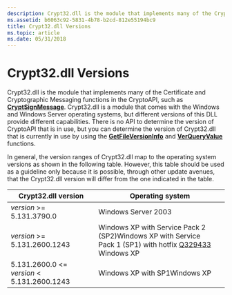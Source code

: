 ```yaml
---
description: Crypt32.dll is the module that implements many of the CryptoAPI functions.
ms.assetid: b6063c92-5831-4b78-b2cd-812e55194bc9
title: Crypt32.dll Versions
ms.topic: article
ms.date: 05/31/2018
---
```


# Crypt32.dll Versions

Crypt32.dll is the module that implements many of the Certificate and Cryptographic Messaging functions in the CryptoAPI, such as [**CryptSignMessage**](/windows/desktop/api/Wincrypt/nf-wincrypt-cryptsignmessage). Crypt32.dll is a module that comes with the Windows and Windows Server operating systems, but different versions of this DLL provide different capabilities. There is no API to determine the version of CryptoAPI that is in use, but you can determine the version of Crypt32.dll that is currently in use by using the [**GetFileVersionInfo**](/windows/win32/api/winver/nf-winver-getfileversioninfoa) and [**VerQueryValue**](/windows/win32/api/winver/nf-winver-verqueryvaluea) functions.

In general, the version ranges of Crypt32.dll map to the operating system versions as shown in the following table. However, this table should be used as a guideline only because it is possible, through other update avenues, that the Crypt32.dll version will differ from the one indicated in the table.

| Crypt32.dll version                               | Operating system                                                                                                                                                                |
|---------------------------------------------------|---------------------------------------------------------------------------------------------------------------------------------------------------------------------------------|
| *version* >= 5.131.3790.0                      | Windows Server 2003                                                                                                                                                             |
| *version* >= 5.131.2600.1243                   | Windows XP with Service Pack 2 (SP2)Windows XP with Service Pack 1 (SP1) with hotfix [Q329433](https://support.microsoft.com/kb/329433)<br/> Windows XP<br/> |
| 5.131.2600.0 <= *version* < 5.131.2600.1243 | Windows XP with SP1Windows XP<br/>                                                                                                                                        |



 

 

 
